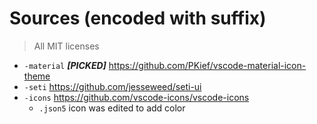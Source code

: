 # Sources (encoded with suffix)
> All MIT licenses

* ``-material`` ***[PICKED]*** https://github.com/PKief/vscode-material-icon-theme
* ``-seti`` https://github.com/jesseweed/seti-ui
* ``-icons`` https://github.com/vscode-icons/vscode-icons
    * ``.json5`` icon was edited to add color 
